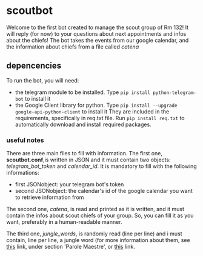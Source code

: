 # scoutbot
Welcome to the first bot created to manage the scout group of Rm 132! It will reply (for now) to your questions about
next appointments and infos about the chiefs! The bot takes the events from our google calendar, and the information
about chiefs from a file called *catena*

## depencencies
To run the bot, you will need:
- the telegram module to be installed. Type `pip install python-telegram-bot` to install it
- the Google Client library for python. Type `pip install --upgrade google-api-python-client` to install it
They are included in the requirements, specifically in req.txt file. Run `pip install req.txt` to automatically
download and install required packages.

### useful notes
There are three main files to fill with information. The first one, **scoutbot.conf**,is written in JSON and it must contain two objects: *telegram_bot_token* and *calendar_id*. It is mandatory to fill with the following informations:
- first JSONobject: your telegram bot's token
- second JSONobject: the calendar's id of the google calendar you want to retrieve information from

The second one, *catena*, is read and printed as it is written, and it must contain the infos about scout chiefs of your group. So, you can fill it as you want, preferably in a human-readable manner.

The third one, *jungle_words*, is randomly read (line per line) and i must contain, line per line, a jungle word (for more information about them, see [this](https://it.wikipedia.org/wiki/Lupetti#Le_Parole_Maestre) link, under section 'Parole Maestre', or [this](https://it.scoutwiki.org/Parola_Maestra) link. 
